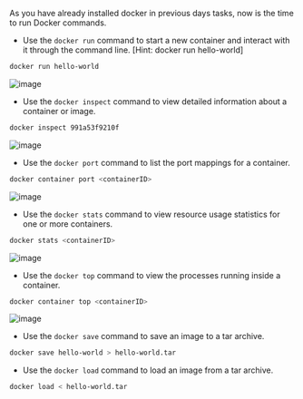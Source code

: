 
 As you have already installed docker in previous days tasks, now is the time to run Docker commands.

- Use the `docker run` command to start a new container and interact with it through the command line. [Hint: docker run hello-world]

```bash
docker run hello-world 
```
![image](https://user-images.githubusercontent.com/58703269/216808940-43a407c3-cf54-4afa-af60-8c731d0f4669.png)

- Use the `docker inspect` command to view detailed information about a container or image.

```bash
docker inspect 991a53f9210f
```
![image](https://user-images.githubusercontent.com/58703269/216809136-375fa191-c49e-4f7d-b0f2-d0e1fabc3bd9.png)

- Use the `docker port` command to list the port mappings for a container.

```bash
docker container port <containerID>
```
![image](https://user-images.githubusercontent.com/58703269/216809236-53d6ef9c-1277-4a77-8da3-038c5c8bae08.png)

- Use the `docker stats` command to view resource usage statistics for one or more containers.

```bash
docker stats <containerID>
```
![image](https://user-images.githubusercontent.com/58703269/216809365-d1e8ee1e-2a21-4fcc-ace2-b1a3eb723ab6.png)

- Use the `docker top` command to view the processes running inside a container.

```bash
docker container top <containerID>
```
![image](https://user-images.githubusercontent.com/58703269/216809448-2299319d-f913-4f5a-a046-515514512fce.png)

- Use the `docker save` command to save an image to a tar archive.

```bash
docker save hello-world > hello-world.tar
```

- Use the `docker load` command to load an image from a tar archive.

```bash
docker load < hello-world.tar
```